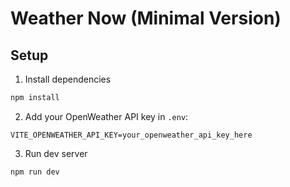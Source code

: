 # Weather Now (Minimal Version)

## Setup

1. Install dependencies
```bash
npm install
```

2. Add your OpenWeather API key in `.env`:
```
VITE_OPENWEATHER_API_KEY=your_openweather_api_key_here
```

3. Run dev server
```bash
npm run dev
```
